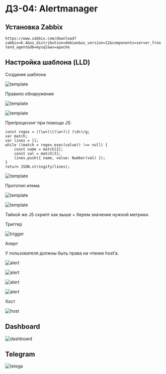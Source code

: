 # ДЗ-04: Alertmanager 

## Установка Zabbix

`https://www.zabbix.com/download?zabbix=6.4&os_distribution=debian&os_version=12&components=server_frontend_agent&db=mysql&ws=apache`

## Настройка шаблона (LLD)

Создание шаблона

![template](img/setup1.jpg?raw=true "Template" )

Правило обнаружения

![template](img/setup2.jpg?raw=true "Template" )

![template](img/setup3.jpg?raw=true "Template" )

Препроцесинг при помощи JS:

```
const regex = /(\w+)\[(\w+)\] (\d+)/g;
var match;
var lines = [];
while ((match = regex.exec(value)) !== null) {
    const name = match[2];
    const val = match[3];
    lines.push({ name, value: Number(val) });
}
return JSON.stringify(lines);
```

![template](img/setup4.jpg?raw=true "Template" )

Прототип  итема

![template](img/setup5.jpg?raw=true "Template" )

![template](img/setup6.jpg?raw=true "Template" )

Тайкой же JS скрипт как выше + берем значение нужной метрики.

Триггер

![trigger](img/setup7.jpg?raw=true "Trigger" )

Алерт

У пользователя должны быть права на чтение host’a.

![alert](img/setup8.jpg?raw=true "Alert" )

![alert](img/setup9.jpg?raw=true "Alert" )

![alert](img/setup10.jpg?raw=true "Alert" )

![alert](img/setup11.jpg?raw=true "Alert" )

Хост

![host](img/setup12.jpg?raw=true "Host" )

## Dashboard

![dashboard](img/dashboard.jpg?raw=true "Dashboard" )

## Telegram

![telega](img/telega.jpg?raw=true "Telega" )